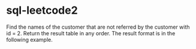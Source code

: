 # sql-leetcode2
Find the names of the customer that are not referred by the customer with id = 2.  Return the result table in any order.  The result format is in the following example.
